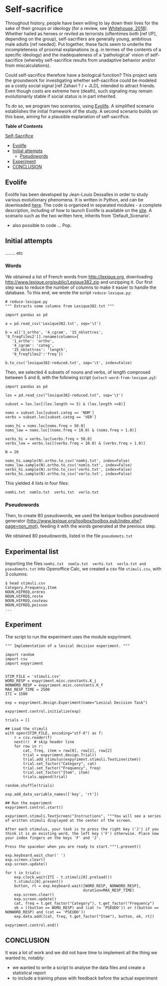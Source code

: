 Self-sacrifice
===========================

Throughout history, people have been willing to lay down their lives for the sake of their groups or ideology (for a review, see [Whitehouse, 2018](https://www.ncbi.nlm.nih.gov/pubmed/29409552)). Whether hailed as heroes or reviled as terrorists (oftentimes both [ref I/P], depending on the group), self-sacrifiers are generally young, ambitious male adults [ref needed]. Put together, these facts seem to underlie the incompleteness of proximal explanations (e.g. in termes of the contents of a specific ideology) and the inadequateness of a 'pathological' vision of self-sacrifice (whereby self-sacrifice results from unadaptive behavior and/or from miscalculations).

Could self-sacrifice therefore have a biological function? This project sets the groundwork for investigating whether self-sacrifice could be modeled as a costly social signal [ref Zahavi ? / + JLD], intended to attract friends. Even though costs are extreme here (death), such signaling may remain evolutionarily stable if social status is in part inherited.

To do so, we program two scenarios, using [Evolife](https://evolife.telecom-paristech.fr/). A simplified scenario establishes the initial framework of the study. A second scenario builds on this base, aiming for a plausible explanation of self-sacrifice.

<!-- markdown-toc start - Don't edit this section. Run M-x markdown-toc-refresh-toc -->
**Table of Contents**

[Self-Sacrifice](#self-sacrifice)
  - [Evolife](#Evolife)
  - [Initial attempts](#initial-attempts)
    - [Pseudowords](#pseudowords)
  - [Experiment](#experiment)
  - [CONCLUSION](#conclusion)

<!-- markdown-toc end -->


## Evolife

Evolife has been developed by Jean-Louis Dessalles in order to study various evolutionary phenomena. It is written in Python, and can be downloaded [here](https://evolife.telecom-paristech.fr/Evolife.zip). The code is organized in separated modules - a complete description, including of how to launch Evolife is available on the [site](https://evolife.telecom-paristech.fr). A scenario such as the two written here, inherits from 'Default_Scenario'.
+ also possible to code ... Pop.

## Initial attempts

........ etc

### Words

We obtained a list of French words from <http://lexique.org>, downloading <http://www.lexique.org/public/Lexique382.zip> and unzipping it. Our first step was to reduce the number of columns to make it easier to handle the database.
To this end, we wrote the script `reduce-lexique.py`:


    # reduce-lexique.py
    """ Extracts some columns from Lexique382.txt """

    import pandas as pd

    a = pd.read_csv('Lexique382.txt', sep='\t')

    b = a[['1_ortho', '4_cgram', '15_nblettres', '9_freqfilms2']].rename(columns={
       '1_ortho': 'ortho',
       '4_cgram': 'categ',
       '15_nblettres': 'length',
       '9_freqfilms2':'freq'})

    b.to_csv('lexique382-reduced.txt', sep='\t', index=False)


Then, we selected 4 subsets of nouns and verbs, of length comprosed between 5 and 8, with the following script (`select-word-from-lexique.py`):


    import pandas as pd

    lex = pd.read_csv("lexique382-reduced.txt", sep='\t')

    subset = lex.loc[(lex.length >= 5) & (lex.length <=8)]

    noms = subset.loc[subset.categ == 'NOM']
    verbs = subset.loc[subset.categ == 'VER']

    noms_hi = noms.loc[noms.freq > 50.0]
    noms_low = noms.loc[(noms.freq < 10.0) & (noms.freq > 1.0)]

    verbs_hi = verbs.loc[verbs.freq > 50.0]
    verbs_low = verbs.loc[(verbs.freq < 10.0) & (verbs.freq > 1.0)]

    N = 20

    noms_hi.sample(N).ortho.to_csv('nomhi.txt', index=False)
    noms_low.sample(N).ortho.to_csv('nomlo.txt', index=False)
    verbs_hi.sample(N).ortho.to_csv('verhi.txt', index=False)
    verbs_hi.sample(N).ortho.to_csv('verlo.txt', index=False)


This yielded 4 lists in four files:

    nomhi.txt  nomlo.txt  verhi.txt  verlo.txt



### Pseudowords

Then, to create 80 pseudowords, we used the lexique toolbox pseudoword generator (<http://www.lexique.org/toolbox/toolbox.pub/index.php?page=non_mot>), feeding it with the words generated at the previous step.

We obtained 80 pseudowords, listed in the file `pseudomots.txt`

## Experimental list

Importing the files `nomhi.txt  nomlo.txt  verhi.txt  verlo.txt and pseudomots.txt` into Openoffice Calc, we created a csv file `stimuli.csv`, with 3 columns:


    $ head stimuli.csv
    Category,Frequency,Item
    NOUN,HIFREQ,ordres
    NOUN,HIFREQ,reste
    NOUN,HIFREQ,couteau
    NOUN,HIFREQ,poisson
    ...


## Experiment

The script to run the experiment uses the module expyriment.

```{python}
""" Implementation of a lexical decision experiment. """

import random
import csv
import expyriment


STIM_FILE = 'stimuli.csv'
WORD_RESP = expyriment.misc.constants.K_j
NONWORD_RESP = expyriment.misc.constants.K_f
MAX_RESP_TIME = 2500
ITI = 1500

exp = expyriment.design.Experiment(name="Lexical Decision Task")

expyriment.control.initialize(exp)

trials = []

## Load the stimuli
with open(STIM_FILE, encoding="utf-8") as f:
    r = csv.reader(f)
    next(r)  # skip header line
    for row in r:
        cat, freq, item = row[0], row[1], row[2]
        trial = expyriment.design.Trial()
        trial.add_stimulus(expyriment.stimuli.TextLine(item))
        trial.set_factor("Category", cat)
        trial.set_factor("Frequency", freq)
        trial.set_factor("Item", item)
        trials.append(trial)

random.shuffle(trials)

exp.add_data_variable_names(['key', 'rt'])

## Run the experiment
expyriment.control.start()

expyriment.stimuli.TextScreen("Instructions", """You will see a series of written stimuli displayed at the center of the screen.

After each stimulus, your task is to press the right key ('J') if you think it is an existing word, the left key ('F') otherwise. Place now your index fingers on the keys 'F' and 'J'.

Press the spacebar when you are ready to start.""").present()

exp.keyboard.wait_char(' ')
exp.screen.clear()
exp.screen.update()

for t in trials:
    exp.clock.wait(ITI - t.stimuli[0].preload())
    t.stimuli[0].present()
    button, rt = exp.keyboard.wait([WORD_RESP, NONWORD_RESP],
                                   duration=MAX_RESP_TIME)
    exp.screen.clear()
    exp.screen.update()
    cat, freq = t.get_factor("Category"), t.get_factor("Frequency")
    ok = ((button == WORD_RESP) and (cat != 'PSEUDO')) or ((button == NONWORD_RESP) and (cat == 'PSEUDO'))
    exp.data.add([cat, freq, t.get_factor("Item"), button, ok, rt])

expyriment.control.end()
```



## CONCLUSION

It was a lot of work and we did not have time to implement all the thing we wanted to, notably:

* we wanted to write a script to analyse the data files and create a statistical report
* to include a training phase with feedback before the actual experiment
